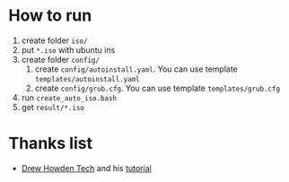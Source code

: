 # How to run
1. create folder `iso/`
2. put `*.iso` with ubuntu ins
3. create folder `config/`
    1. create `config/autoinstall.yaml`. You can use template `templates/autoinstall.yaml`
    2. create `config/grub.cfg`. You can use template `templates/grub.cfg`
4. run `create_auto_iso.bash`
5. get `result/*.iso`

# Thanks list
- [Drew Howden Tech](https://www.youtube.com/@DrewHowdenTech) and his [tutorial](https://www.youtube.com/watch?v=ibvxiybT96M)